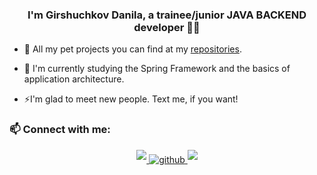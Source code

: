 ### <div align="center">I'm Girshuchkov Danila, a trainee/junior JAVA BACKEND developer 👨‍💻 </div>  
  

- 🔭 All my pet projects you can find at my [repositories](https://github.com/grishuchkov?tab=repositories).  
  

- 🌱 I'm currently studying the Spring Framework and the basics of application architecture.  
  

- ⚡I'm glad to meet new people. Text me, if you want!  
  



### 📫 Connect with me: 
<div align="center">

<a href="https://t.me/ggnavi" target="_blank">
<img src=https://img.shields.io/badge/Telegram-2CA5E0?style=for-the-badge&logo=telegram&logoColor=whitealt=linkedin style="margin-bottom: 5px;" />
</a>
<a href="https://github.com/grishuchkov" target="_blank">
<img src=https://img.shields.io/badge/github-%2324292e.svg?&style=for-the-badge&logo=github&logoColor=white alt=github style="margin-bottom: 5px;" />
<a href="mailto:gri.d.a@ya.ru" target="_blank">
<img src=https://img.shields.io/badge/email-D14836?style=for-the-badge&logo=gmail&logoColor=white style="margin-bottom: 5px;" />
</a>  


<!--
**grishuchkov/grishuchkov** is a ✨ _special_ ✨ repository because its `README.md` (this file) appears on your GitHub profile.

Here are some ideas to get you started:

- 🔭 I’m currently working on ...
- 🌱 I’m currently learning ...
- 👯 I’m looking to collaborate on ...
- 🤔 I’m looking for help with ...
- 💬 Ask me about ...
-  How to reach me: ...
- 😄 Pronouns: ...
- ⚡ Fun fact: ...
-->
